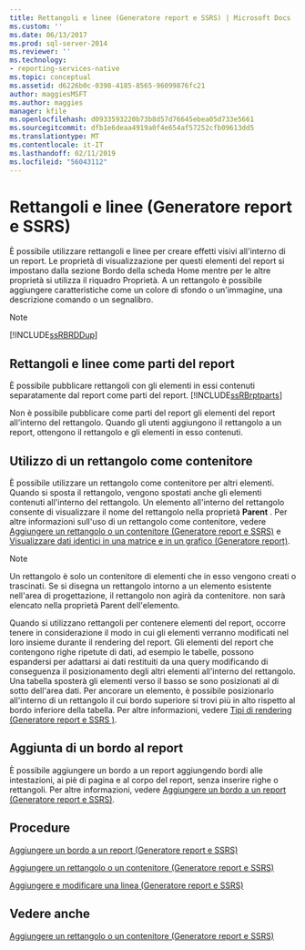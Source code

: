 ```yaml
---
title: Rettangoli e linee (Generatore report e SSRS) | Microsoft Docs
ms.custom: ''
ms.date: 06/13/2017
ms.prod: sql-server-2014
ms.reviewer: ''
ms.technology:
- reporting-services-native
ms.topic: conceptual
ms.assetid: d6226b0c-0398-4185-8565-96099876fc21
author: maggiesMSFT
ms.author: maggies
manager: kfile
ms.openlocfilehash: d0933593220b73b8d57d76645ebea05d733e5661
ms.sourcegitcommit: dfb1e6deaa4919a0f4e654af57252cfb09613dd5
ms.translationtype: MT
ms.contentlocale: it-IT
ms.lasthandoff: 02/11/2019
ms.locfileid: "56043112"
---
```

# <a name="rectangles-and-lines-report-builder-and-ssrs"></a>Rettangoli e linee (Generatore report e SSRS)
  È possibile utilizzare rettangoli e linee per creare effetti visivi all'interno di un report. Le proprietà di visualizzazione per questi elementi del report si impostano dalla sezione Bordo della scheda Home mentre per le altre proprietà si utilizza il riquadro Proprietà. A un rettangolo è possibile aggiungere caratteristiche come un colore di sfondo o un'immagine, una descrizione comando o un segnalibro.  
  
> [!NOTE]  
>  [!INCLUDE[ssRBRDDup](../../includes/ssrbrddup-md.md)]  
  
##  <a name="RectanglesLinesReportParts"></a> Rettangoli e linee come parti del report  
 È possibile pubblicare rettangoli con gli elementi in essi contenuti separatamente dal report come parti del report. [!INCLUDE[ssRBrptparts](../../includes/ssrbrptparts-md.md)]  
  
 Non è possibile pubblicare come parti del report gli elementi del report all'interno del rettangolo. Quando gli utenti aggiungono il rettangolo a un report, ottengono il rettangolo e gli elementi in esso contenuti.  
  

  
##  <a name="RectangleAsContainer"></a> Utilizzo di un rettangolo come contenitore  
 È possibile utilizzare un rettangolo come contenitore per altri elementi. Quando si sposta il rettangolo, vengono spostati anche gli elementi contenuti all'interno del rettangolo. Un elemento all'interno del rettangolo consente di visualizzare il nome del rettangolo nella proprietà **Parent** . Per altre informazioni sull'uso di un rettangolo come contenitore, vedere [Aggiungere un rettangolo o un contenitore &#40;Generatore report e SSRS&#41;](add-a-rectangle-or-container-report-builder-and-ssrs.md) e [Visualizzare dati identici in una matrice e in un grafico &#40;Generatore report&#41;](display-the-same-data-on-a-matrix-and-a-chart-report-builder.md).  
  
> [!NOTE]  
>  Un rettangolo è solo un contenitore di elementi che in esso vengono creati o trascinati. Se si disegna un rettangolo intorno a un elemento esistente nell'area di progettazione, il rettangolo non agirà da contenitore. non sarà elencato nella proprietà Parent dell'elemento.  
  
 Quando si utilizzano rettangoli per contenere elementi del report, occorre tenere in considerazione il modo in cui gli elementi verranno modificati nel loro insieme durante il rendering del report. Gli elementi del report che contengono righe ripetute di dati, ad esempio le tabelle, possono espandersi per adattarsi ai dati restituiti da una query modificando di conseguenza il posizionamento degli altri elementi all'interno del rettangolo. Una tabella sposterà gli elementi verso il basso se sono posizionati al di sotto dell'area dati. Per ancorare un elemento, è possibile posizionarlo all'interno di un rettangolo il cui bordo superiore si trovi più in alto rispetto al bordo inferiore della tabella. Per altre informazioni, vedere [Tipi di rendering  &#40;Generatore report e SSRS &#41;](rendering-behaviors-report-builder-and-ssrs.md).  
  

  
##  <a name="ReportBorder"></a> Aggiunta di un bordo al report  
 È possibile aggiungere un bordo a un report aggiungendo bordi alle intestazioni, ai piè di pagina e al corpo del report, senza inserire righe o rettangoli. Per altre informazioni, vedere [Aggiungere un bordo a un report &#40;Generatore report e SSRS&#41;](add-a-border-to-a-report-report-builder-and-ssrs.md).  
  

  
##  <a name="HowTo"></a> Procedure  
 [Aggiungere un bordo a un report &#40;Generatore report e SSRS&#41;](add-a-border-to-a-report-report-builder-and-ssrs.md)  
  
 [Aggiungere un rettangolo o un contenitore &#40;Generatore report e SSRS&#41;](add-a-rectangle-or-container-report-builder-and-ssrs.md)  
  
 [Aggiungere e modificare una linea &#40;Generatore report e SSRS&#41;](add-and-modify-a-line-report-builder-and-ssrs.md)  
  
## <a name="see-also"></a>Vedere anche  
 [Aggiungere un rettangolo o un contenitore &#40;Generatore report e SSRS&#41;](add-a-rectangle-or-container-report-builder-and-ssrs.md)  
  
  

